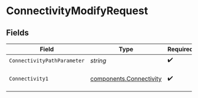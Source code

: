 # ConnectivityModifyRequest


## Fields

| Field                                                              | Type                                                               | Required                                                           | Description                                                        |
| ------------------------------------------------------------------ | ------------------------------------------------------------------ | ------------------------------------------------------------------ | ------------------------------------------------------------------ |
| `ConnectivityPathParameter`                                        | *string*                                                           | :heavy_check_mark:                                                 | N/A                                                                |
| `Connectivity1`                                                    | [components.Connectivity](../../models/components/connectivity.md) | :heavy_check_mark:                                                 | A Connectivity object                                              |